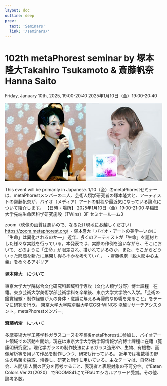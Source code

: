 ```yaml
---
layout: doc
outline: deep
prev:
  text: 'Seminars'
  link: '/seminars/'
---
```


# 102th metaPhorest seminar by 塚本隆大Takahiro Tsukamoto & 斎藤帆奈Hanna Saito

Friday, January 10th, 2025, 19:00-20:40
2025年1月10日（金）19:00-20:40

![](/public/seminars/104/104.jpg)

This event will be primarily in Japanese.
1/10（金）のmetaPhorestセミナーは、metaPhorestメンバーの二人、芸術人類学研究者の塚本隆大と、アーティストの齋藤帆奈が、バイオ（メディア）アートの射程や最近気になっている論点について紹介します。
【日時・場所】
2025年1月10日（金）19:00-21:00
早稲田大学先端生命医科学研究施設（TWIns）3F セミナールーム3



zoom（映像の画質は悪いので、なるたけ現地にお越しください）
https://zoom.metaphorest.org/
・塚本隆大「バイオ・アートの美学―いかに「生命」は異化されるのか―」
近年、多くのアーティストが「生命」を題材とした様々な実践を行っている。本発表では、実際の作例を追いながら、そこにおいて、どのように「生命」が眼差され、描かれているのか、また、そこからどういった問題を新たに展開し得るのかを考えていく。
・齋藤帆奈「脱人間中心主義」をめぐるアポリア

#### 塚本隆大　について

東京大学大学院総合文化研究科超域科学専攻（文化人類学分野）博士課程　在籍。東京芸術大学美術学部芸術学科を卒業後、東京大学大学院へ入学。「芸術の鑑賞経験・制作経験が人の身体・意識に与える再帰的な影響を見ること」をテーマに研究を行う。
東京大学大学院卓越大学院GSI-WINGS 卓越リサーチアシスタント。metaPhorestメンバー。

#### 斎藤帆奈　について

多摩美術大学工芸学科ガラスコースを卒業後metaPhorestに参加し、バイオアート領域での活動を開始。現在は東京大学大学院学際情報学府博士課程に在籍（筧康明研究室）。理化学ガラスの制作技法によるガラス造形や、生物、有機物、画像解析等を用いて作品を制作しつつ、研究も行っている。
近年では複数種の野生の粘菌を採取、培養し、研究と制作に用いている。主なテーマは、自然/社会、人間/非人間の区分を再考すること、表現者と表現対象の不可分性。《“Eaten Colors Ver.2》（2020） でROOMS41にてFRaUエシカルアワード受賞。その他、論考多数。
